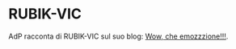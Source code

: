 # RUBIK-VIC

AdP racconta di RUBIK-VIC sul suo blog: [Wow, che emozzzione!!!](https://www.digitanto.it/dT_wow-che-emozzzione-452).
